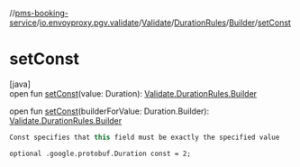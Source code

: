 //[pms-booking-service](../../../../../index.md)/[io.envoyproxy.pgv.validate](../../../index.md)/[Validate](../../index.md)/[DurationRules](../index.md)/[Builder](index.md)/[setConst](set-const.md)

# setConst

[java]\
open fun [setConst](set-const.md)(value: Duration): [Validate.DurationRules.Builder](index.md)

open fun [setConst](set-const.md)(builderForValue: Duration.Builder): [Validate.DurationRules.Builder](index.md)

```kotlin
Const specifies that this field must be exactly the specified value

```
`optional .google.protobuf.Duration const = 2;`
